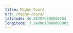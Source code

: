 ```yaml
---
title: Magny-Cours
url: /magny-cours/
latitude: 46.883870200000004
longitude: 3.1480813000000003
---
```

